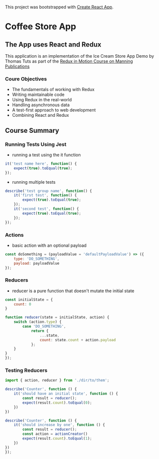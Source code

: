 This project was bootstrapped with [Create React App](https://github.com/facebook/create-react-app).

# Coffee Store App
## The App uses React and Redux
This application is an implementation of the Ice Cream Store App Demo by Thomas Tuts as part of the [Redux in Motion Course on Manning Publications](https://www.manning.com/livevideo/redux-in-motion)

### Coure Objectives
* The fundamentals of working with Redux
* Writing maintainable code
* Using Redux in the real-world
* Handling asynchronous data
* A test-first approach to web development
* Combining React and Redux

## Course Summary
### Running Tests Using Jest
* running a test using the it function
```javascript
it('test name here', function() {
    expect(true).toEqual(true);
});
```
* running multiple tests
```javascript
describe('test group name', function() {
    it('first test', function() {
        expect(true).toEqual(true);
    });
    it('second test', function() {
        expect(true).toEqual(true);
    });    
});
```
### Actions
* basic action with an optional payload
```javascript
const doSomething = (payloadValue = 'defaultPayloadValue') => ({
    type: 'DO_SOMETHING',
    payload: payloadValue
});
```
### Reducers
* reducer is a pure function that doesn't mutate the initial state
```javascript
const initialState = {
    count: 0
}

function reducer(state = initialState, action) {
    switch (action.type) {
        case 'DO_SOMETHING',
            return {
                ...state,
                count: state.count + action.payload
            };
    }
}
});
```
### Testing Reducers
```javascript
import { action, reducer } from './dir/to/them';

describe('Counter', function () {
    it('should have an initial state', function () {
        const result = reducer();
        expect(result.count).toEqual(0);
    })
})

describe('Counter', function () {
    it('should increase by one', function () {
        const result = reducer();
        const action = actionCreator()
        expect(result.count).toEqual(1);
    })
})
});
